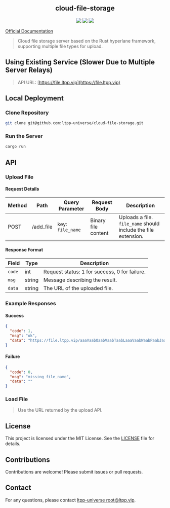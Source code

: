 <center>

## cloud-file-storage

[![](https://img.shields.io/crates/v/cloud-file-storage.svg)](https://crates.io/crates/cloud-file-storage)
[![](https://img.shields.io/crates/d/cloud-file-storage.svg)](https://img.shields.io/crates/d/cloud-file-storage.svg)
[![](https://img.shields.io/crates/l/cloud-file-storage.svg)](./license)

</center>

[Official Documentation](https://docs.ltpp.vip/cloud-file-storage/)

> Cloud file storage server based on the Rust hyperlane framework, supporting multiple file types for upload.

## Using Existing Service (Slower Due to Multiple Server Relays)

> API URL: [https://file.ltpp.vip](https://file.ltpp.vip)

## Local Deployment

### Clone Repository

```sh
git clone git@github.com:ltpp-universe/cloud-file-storage.git
```

### Run the Server

```sh
cargo run
```

## API

### Upload File

#### Request Details

| Method | Path      | Query Parameter  | Request Body        | Description                                                    |
| ------ | --------- | ---------------- | ------------------- | -------------------------------------------------------------- |
| POST   | /add_file | key: `file_name` | Binary file content | Uploads a file. `file_name` should include the file extension. |

#### Response Format

| Field  | Type   | Description                                   |
| ------ | ------ | --------------------------------------------- |
| `code` | int    | Request status: 1 for success, 0 for failure. |
| `msg`  | string | Message describing the result.                |
| `data` | string | The URL of the uploaded file.                 |

### Example Responses

#### Success

```json
{
  "code": 1,
  "msg": "ok",
  "data": "https://file.ltpp.vip/aaaVaabOaabVaabTaabLaaaVaabWaabPaabJaab0aab1aabYaabLaabFaabIaabLaabKaaaVaabMaabPaabSaabLaaaVaaaYaaaWaaaYaaa1aaaVaaaWaaaYaaaVaaaWaaa1aaaVaabJaaa0aaaWaaa2aabIaaaXaaa0aabLaaa1aaa5aabKaabIaaa0aabLaabJaaa2aabJaaa1aabHaaa1aabHaaa0aaa4aaa5aabKaaaWaaaWaaaXaabKaabMaabJaabLaabHaabHaaa3aaa4aaa2aaa0aabHaabMaaa5aaaWaaaZaabHaabMaabHaabLaaa0aaa1aabLaabHaaa3aabHaabIaaa0aaa5aaaWaaaXaaa5aabIaaaWaaa3aaa3aabH.png"
}
```

#### Failure

```json
{
  "code": 0,
  "msg": "missing file_name",
  "data": ""
}
```

### Load File

> Use the URL returned by the upload API.

## License

This project is licensed under the MIT License. See the [LICENSE](LICENSE) file for details.

## Contributions

Contributions are welcome! Please submit issues or pull requests.

## Contact

For any questions, please contact [ltpp-universe <root@ltpp.vip>](mailto:root@ltpp.vip).
